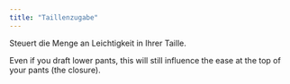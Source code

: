 ```yaml
---
title: "Taillenzugabe"
---
```


Steuert die Menge an Leichtigkeit in Ihrer Taille.

Even if you draft lower pants, this will still influence the ease at the top of your pants (the closure).




